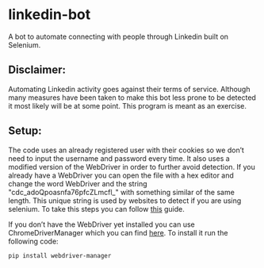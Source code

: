 # linkedin-bot

A bot to automate connecting with people through Linkedin built on Selenium.

## Disclaimer:

Automating Linkedin activity goes against their terms of service. Although many measures have been taken to make this bot less prone to be detected it most likely will be at some point. This program is meant as an exercise.

## Setup:

The code uses an already registered user with their cookies so we don’t need to input the username and password every time. It also uses a modified version of the WebDriver in order to further avoid detection. If you already have a WebDriver you can open the file with a hex editor and change the word WebDriver and the string "cdc_adoQpoasnfa76pfcZLmcfl_" with something similar of the same length. This unique string is used by websites to detect if you are using selenium. To take this steps you can follow [this](https://themerkle.com/selenium-java-how-to-avoid-bot-detection-by-websites-when-using-chromedriver-exe/) guide.

If you don’t have the WebDriver yet installed you can use ChromeDriverManager which you can find [here](https://pypi.org/project/webdriver-manager/). To install it run the following code:
```
pip install webdriver-manager
```


